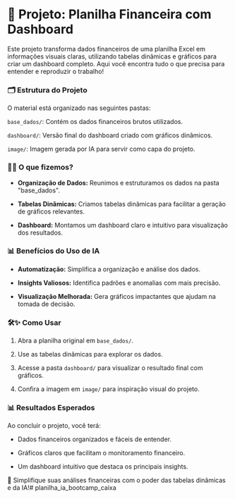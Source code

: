 # 🔧 Projeto: Planilha Financeira com Dashboard

Este projeto transforma dados financeiros de uma planilha Excel em informações visuais claras, utilizando tabelas dinâmicas e gráficos para criar um dashboard completo. Aqui você encontra tudo o que precisa para entender e reproduzir o trabalho!

### 🗂 Estrutura do Projeto

O material está organizado nas seguintes pastas:

`base_dados/`: Contém os dados financeiros brutos utilizados.

`dashboard/`: Versão final do dashboard criado com gráficos dinâmicos.

`image/`: Imagem gerada por IA para servir como capa do projeto.

### 🕵️‍♂️ O que fizemos?

- **Organização de Dados:** Reunimos e estruturamos os dados na pasta "base_dados".

- **Tabelas Dinâmicas:** Criamos tabelas dinâmicas para facilitar a geração de gráficos relevantes.

- **Dashboard:** Montamos um dashboard claro e intuitivo para visualização dos resultados.

### 📊 Benefícios do Uso de IA

- **Automatização:** Simplifica a organização e análise dos dados.

- **Insights Valiosos:** Identifica padrões e anomalias com mais precisão.

- **Visualização Melhorada:** Gera gráficos impactantes que ajudam na tomada de decisão.

### 🛠✨ Como Usar

1. Abra a planilha original em `base_dados/`.

2. Use as tabelas dinâmicas para explorar os dados.

3. Acesse a pasta `dashboard/` para visualizar o resultado final com gráficos.

4. Confira a imagem em `image/` para inspiração visual do projeto.

### 📊 Resultados Esperados

Ao concluir o projeto, você terá:

- Dados financeiros organizados e fáceis de entender.

- Gráficos claros que facilitam o monitoramento financeiro.

- Um dashboard intuitivo que destaca os principais insights.

🚀 Simplifique suas análises financeiras com o poder das tabelas dinâmicas e da IA!# planilha_ia_bootcamp_caixa
